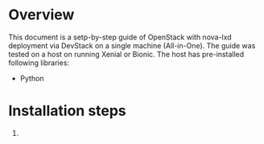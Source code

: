 
# Overview

This document is a setp-by-step guide of OpenStack with nova-lxd deployment via DevStack on a single machine (All-in-One). The guide was tested on a host on running Xenial or Bionic. The host has pre-installed following libraries:

* Python

# Installation steps

1. 
